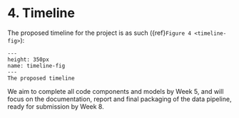 # 4. Timeline

The proposed timeline for the project is as such ({ref}`Figure 4 <timeline-fig>`):

```{figure} images/timeline.png
---
height: 350px
name: timeline-fig
---
The proposed timeline
```

We aim to complete all code components and models by Week 5, and will focus on the documentation, report and final packaging of the data pipeline, ready for submission by Week 8.

&nbsp;

&nbsp;

&nbsp;

&nbsp;

&nbsp;

